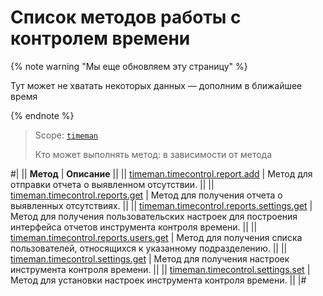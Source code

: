 # Список методов работы с контролем времени

{% note warning "Мы еще обновляем эту страницу" %}

Тут может не хватать некоторых данных — дополним в ближайшее время

{% endnote %}

> Scope: [`timeman`](../../scopes/permissions.md)
>
> Кто может выполнять метод: в зависимости от метода

#|
|| **Метод** | **Описание** ||
|| [timeman.timecontrol.report.add](./timeman-timecontrol-report-add.md) | Метод для отправки отчета о выявленном отсутствии. ||
|| [timeman.timecontrol.reports.get](./timeman-timecontrol-reports-get.md) | Метод для получения отчета о выявленных отсутствиях. ||
|| [timeman.timecontrol.reports.settings.get](./timeman-timecontrol-reports-settings-get.md) | Метод для получения пользовательских настроек для построения интерфейса отчетов инструмента контроля времени. ||
|| [timeman.timecontrol.reports.users.get](./timeman-timecontrol-reports-users-get.md) | Метод для получения списка пользователей, относящихся к указанному подразделению. ||
|| [timeman.timecontrol.settings.get](./timeman-timecontrol-settings-get.md) | Метод для получения настроек инструмента контроля времени. ||
|| [timeman.timecontrol.settings.set](./timeman-timecontrol-settings-set.md) | Метод для установки настроек инструмента контроля времени. ||
|#